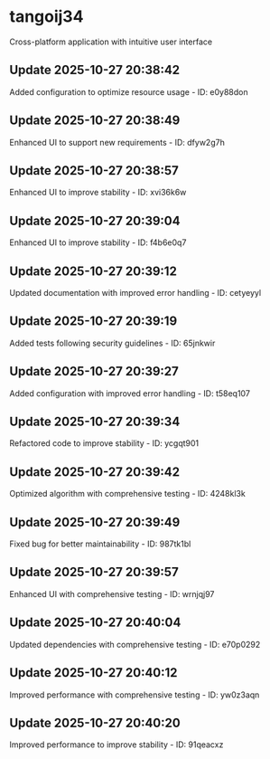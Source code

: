 # tangoij34
Cross-platform application with intuitive user interface

## Update 2025-10-27 20:38:42
Added configuration to optimize resource usage - ID: e0y88don


## Update 2025-10-27 20:38:49
Enhanced UI to support new requirements - ID: dfyw2g7h


## Update 2025-10-27 20:38:57
Enhanced UI to improve stability - ID: xvi36k6w


## Update 2025-10-27 20:39:04
Enhanced UI to improve stability - ID: f4b6e0q7


## Update 2025-10-27 20:39:12
Updated documentation with improved error handling - ID: cetyeyyl


## Update 2025-10-27 20:39:19
Added tests following security guidelines - ID: 65jnkwir


## Update 2025-10-27 20:39:27
Added configuration with improved error handling - ID: t58eq107


## Update 2025-10-27 20:39:34
Refactored code to improve stability - ID: ycgqt901


## Update 2025-10-27 20:39:42
Optimized algorithm with comprehensive testing - ID: 4248kl3k


## Update 2025-10-27 20:39:49
Fixed bug for better maintainability - ID: 987tk1bl


## Update 2025-10-27 20:39:57
Enhanced UI with comprehensive testing - ID: wrnjqj97


## Update 2025-10-27 20:40:04
Updated dependencies with comprehensive testing - ID: e70p0292


## Update 2025-10-27 20:40:12
Improved performance with comprehensive testing - ID: yw0z3aqn


## Update 2025-10-27 20:40:20
Improved performance to improve stability - ID: 91qeacxz

